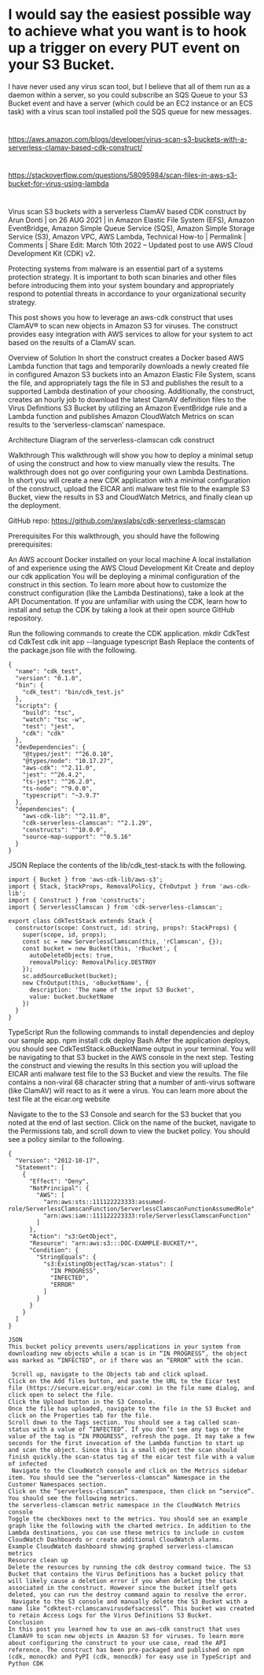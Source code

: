 

# I would say the easiest possible way to achieve what you want is to hook up a trigger on every PUT event on your S3 Bucket. 
I have never used any virus scan tool, but I believe that all of them run as a daemon within a server, 
so you could subscribe an SQS Queue to your S3 Bucket event and have a server (which could be an EC2 instance or an ECS task) 
with a virus scan tool installed poll the SQS queue for new messages.



##
#
https://aws.amazon.com/blogs/developer/virus-scan-s3-buckets-with-a-serverless-clamav-based-cdk-construct/
#
https://stackoverflow.com/questions/58095984/scan-files-in-aws-s3-bucket-for-virus-using-lambda
#
##

Virus scan S3 buckets with a serverless ClamAV based CDK construct
by Arun Donti | on 26 AUG 2021 | in Amazon Elastic File System (EFS), Amazon EventBridge, Amazon Simple Queue Service (SQS), Amazon Simple Storage Service (S3), Amazon VPC, AWS Lambda, Technical How-to | Permalink |  Comments |  Share
Edit: March 10th 2022 – Updated post to use AWS Cloud Development Kit (CDK) v2.

Protecting systems from malware is an essential part of a systems protection strategy. It is important to both scan binaries and other files before introducing them into your system boundary and appropriately respond to potential threats in accordance to your organizational security strategy.

This post shows you how to leverage an aws-cdk construct that uses ClamAV® to scan new objects in Amazon S3 for viruses. The construct provides easy integration with AWS services to allow for your system to act based on the results of a ClamAV scan.

Overview of Solution
In short the construct creates a Docker based AWS Lambda function that tags and temporarily downloads a newly created file in configured Amazon S3 buckets into an Amazon Elastic File System, scans the file, and appropriately tags the file in S3 and publishes the result to a supported Lambda destination of your choosing. Additionally, the construct, creates an hourly job to download the latest ClamAV definition files to the Virus Definitions S3 Bucket by utilizing an Amazon EventBridge rule and a Lambda function and publishes Amazon CloudWatch Metrics on scan results to the ‘serverless-clamscan’ namespace.

Architecture Diagram of the serverless-clamscan cdk construct

Walkthrough
This walkthrough will show you how to deploy a minimal setup of using the construct and how to view manually view the results. The walkthrough does not go over configuring your own Lambda Destinations. In short you will create a new CDK application with a minimal configuration of the construct, upload the EICAR anti malware test file to the example S3 Bucket, view the results in S3 and CloudWatch Metrics, and finally clean up the deployment.

GitHub repo: https://github.com/awslabs/cdk-serverless-clamscan

Prerequisites
For this walkthrough, you should have the following prerequisites:

An AWS account
Docker installed on your local machine
A local installation of and experience using the AWS Cloud Development Kit
Create and deploy our cdk application
You will be deploying a minimal configuration of the construct in this section. To learn more about how to customize the construct configuration (like the Lambda Destinations), take a look at the API Documentation. If you are unfamiliar with using the CDK, learn how to install and setup the CDK by taking a look at their open source GitHub repository.

Run the following commands to create the CDK application.
mkdir CdkTest
cd CdkTest
cdk init app --language typescript
Bash
Replace the contents of the package.json file with the following.

```
{
  "name": "cdk_test",
  "version": "0.1.0",
  "bin": {
    "cdk_test": "bin/cdk_test.js"
  },
  "scripts": {
    "build": "tsc",
    "watch": "tsc -w",
    "test": "jest",
    "cdk": "cdk"
  },
  "devDependencies": {
    "@types/jest": "^26.0.10",
    "@types/node": "10.17.27",
    "aws-cdk": "^2.11.0",
    "jest": "^26.4.2",
    "ts-jest": "^26.2.0",
    "ts-node": "^9.0.0",
    "typescript": "~3.9.7"
  },
  "dependencies": {
    "aws-cdk-lib": "^2.11.0",
    "cdk-serverless-clamscan": "^2.1.29",
    "constructs": "^10.0.0",
    "source-map-support": "^0.5.16"
  }
}
```

JSON
 Replace the contents of the lib/cdk_test-stack.ts with the following.

```
import { Bucket } from 'aws-cdk-lib/aws-s3';
import { Stack, StackProps, RemovalPolicy, CfnOutput } from 'aws-cdk-lib';
import { Construct } from 'constructs';
import { ServerlessClamscan } from 'cdk-serverless-clamscan';

export class CdkTestStack extends Stack {
  constructor(scope: Construct, id: string, props?: StackProps) {
    super(scope, id, props);
    const sc = new ServerlessClamscan(this, 'rClamscan', {});
    const bucket = new Bucket(this, 'rBucket', {
      autoDeleteObjects: true,
      removalPolicy: RemovalPolicy.DESTROY
    });
    sc.addSourceBucket(bucket);
    new CfnOutput(this, 'oBucketName', {
      description: 'The name of the input S3 Bucket',
      value: bucket.bucketName
    })
  }
}
```
TypeScript
Run the following commands to install dependencies and deploy our sample app.
npm install
cdk deploy
Bash
After the application deploys, you should see CdkTestStack.oBucketName output in your terminal. You will be navigating to that S3 bucket in the AWS console in the next step.
Testing the construct and viewing the results
In this section you will upload the EICAR anti malware test file to the S3 Bucket and view the results. The file contains a non-viral 68 character string that a number of anti-virus software (like ClamAV) will react to as it were a virus. You can learn more about the test file at the eicar.org website

Navigate to the to the S3 Console and search for the S3 bucket that you noted at the end of last section.
Click on the name of the bucket, navigate to the Permissions tab, and scroll down to view the bucket policy. You should see a policy similar to the following.
```
{
  "Version": "2012-10-17",
  "Statement": [
    {
      "Effect": "Deny",
      "NotPrincipal": {
        "AWS": [
          "arn:aws:sts::111122223333:assumed-role/ServerlessClamscanFunction/ServerlessClamscanFunctionAssumedRole",
          "arn:aws:iam::111122223333:role/ServerlessClamscanFunction"
        ]
      },
      "Action": "s3:GetObject",
      "Resource": "arn:aws:s3:::DOC-EXAMPLE-BUCKET/*",
      "Condition": {
        "StringEquals": {
          "s3:ExistingObjectTag/scan-status": [
            "IN PROGRESS",
            "INFECTED",
            "ERROR"
          ]
        }
      }
    }
  ]
}

JSON
This bucket policy prevents users/applications in your system from downloading new objects while a scan is in “IN PROGRESS“, the object was marked as “INFECTED“, or if there was an “ERROR” with the scan.

 Scroll up, navigate to the Objects tab and click upload.
Click on the Add files button, and paste the URL to the Eicar test file (https://secure.eicar.org/eicar.com) in the file name dialog, and click open to select the file.
Click the Upload button in the S3 Console.
Once the file has uploaded, navigate to the file in the S3 Bucket and click on the Properties tab for the file.
Scroll down to the Tags section. You should see a tag called scan-status with a value of “INFECTED“. If you don’t see any tags or the value of the tag is “IN PROGRESS“, refresh the page. It may take a few seconds for the first invocation of the Lambda function to start up and scan the object. Since this is a small object the scan should finish quickly.the scan-status tag of the eicar test file with a value of infected
 Navigate to the CloudWatch console and click on the Metrics sidebar item. You should see the “serverless-clamscan” Namespace in the Customer Namespaces section.
Click on the “serverless-clamscan” namespace, then click on “service“. You should see the following metrics.
the serverless-clamscan metric namespace in the CloudWatch Metrics console
Toggle the checkboxes next to the metrics. You should see an example graph like the following with the charted metrics. In addition to the Lambda destinations, you can use these metrics to include in custom CloudWatch Dashboards or create additional CloudWatch alarms.
Example CloudWatch dashboard showing graphed serverless-clamscan metrics
Resource clean up
Delete the resources by running the cdk destroy command twice. The S3 Bucket that contains the Virus Definitions has a bucket policy that will likely cause a deletion error if you when deleting the stack associated in the construct. However since the bucket itself gets deleted, you can run the destroy command again to resolve the error.
 Navigate to the S3 console and manually delete the S3 Bucket with a name like “cdktest-rclamscanvirusdefsaccessl”. This bucket was created to retain Access Logs for the Virus Definitions S3 Bucket.
Conclusion
In this post you learned how to use an aws-cdk construct that uses ClamAV® to scan new objects in Amazon S3 for viruses. To learn more about configuring the construct to your use case, read the API reference. The construct has been pre-packaged and published on npm (cdk, monocdk) and PyPI (cdk, monocdk) for easy use in TypeScript and Python CDK

